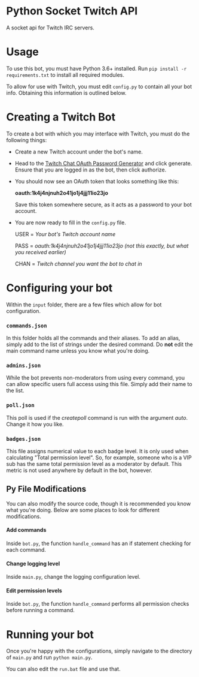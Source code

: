 # Python Socket Twitch API
A socket api for Twitch IRC servers.

# Usage
To use this bot, you must have Python 3.6+ installed. Run `pip install -r requirements.txt` to install all required modules.

To allow for use with Twitch, you must edit `config.py` to contain all your bot info. Obtaining this information is outlined below.

# Creating a Twitch Bot
To create a bot with which you may interface with Twitch, you must do the following things:

- Create a new Twitch account under the bot's name.
- Head to the [Twitch Chat OAuth Password Generator](twitchapps.com/tmi) and click generate. Ensure that you are logged in as the bot, then click authorize.
- You should now see an OAuth token that looks something like this:

   __oauth:1k4j4njnuh2o41jo1j4jjj11io23jo__

   Save this token somewhere secure, as it acts as a password to your bot account.

- You are now ready to fill in the `config.py` file.

   USER = *Your bot's Twitch account name*

   PASS = *oauth:1k4j4njnuh2o41jo1j4jjj11io23jo (not this exactly, but what you received earlier)*

   CHAN = *Twitch channel you want the bot to chat in*

# Configuring your bot
Within the `input` folder, there are a few files which allow for bot configuration.

### `commands.json`
In this folder holds all the commands and their aliases. To add an alias, simply add to the list of strings under the desired command. Do **not** edit the main command name unless you know what you're doing.

### `admins.json`
While the bot prevents non-moderators from using every command, you can allow specific users full access using this file. Simply add their name to the list.

### `poll.json`
This poll is used if the _createpoll_ command is run with the argument _auto_. Change it how you like.

### `badges.json`
This file assigns numerical value to each badge level. It is only used when calculating "Total permission level". So, for example, someone who is a VIP sub has the same total permission level as a moderator by default. This metric is not used anywhere by default in the bot, however.

## Py File Modifications
You can also modify the source code, though it is recommended you know what you're doing. Below are some places to look for different modifications.

#### Add commands
Inside `bot.py`, the function `handle_command` has an if statement checking for each command.

#### Change logging level
Inside `main.py`, change the logging configuration level.

#### Edit permission levels
Inside `bot.py`, the function `handle_command` performs all permission checks before running a command.

# Running your bot
Once you're happy with the configurations, simply navigate to the directory of `main.py` and run `python main.py`.

You can also edit the `run.bat` file and use that.
